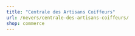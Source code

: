 ```yaml
---
title: "Centrale des Artisans Coiffeurs"
url: /nevers/centrale-des-artisans-coiffeurs/
shop: commerce
---
```

